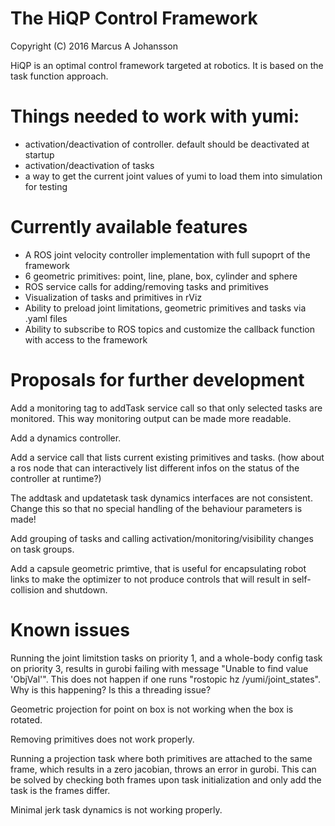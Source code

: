 # The HiQP Control Framework
Copyright (C) 2016 Marcus A Johansson

HiQP is an optimal control framework targeted at robotics. It is based on the task function approach.




# Things needed to work with yumi:
- activation/deactivation of controller. default should be deactivated at startup
- activation/deactivation of tasks
- a way to get the current joint values of yumi to load them into simulation for testing






# Currently available features
- A ROS joint velocity controller implementation with full supoprt of the framework
- 6 geometric primitives: point, line, plane, box, cylinder and sphere
- ROS service calls for adding/removing tasks and primitives
- Visualization of tasks and primitives in rViz
- Ability to preload joint limitations, geometric primitives and tasks via .yaml files
- Ability to subscribe to ROS topics and customize the callback function with access to the framework






# Proposals for further development
Add a monitoring tag to addTask service call so that only selected tasks are monitored. This way monitoring output can be made more readable.

Add a dynamics controller.

Add a service call that lists current existing primitives and tasks. (how about a ros node that can interactively list different infos on the status of the controller at runtime?)

The addtask and updatetask task dynamics interfaces are not consistent. Change this so that no special handling of the behaviour parameters is made!

Add grouping of tasks and calling activation/monitoring/visibility changes on task groups.

Add a capsule geometric primtive, that is useful for encapsulating robot links to make the optimizer to not produce controls that will result in self-collision and shutdown.







# Known issues
Running the joint limitstion tasks on priority 1, and a whole-body config task on priority 3, results in gurobi failing with message "Unable to find value 'ObjVal'". This does not happen if one runs "rostopic hz /yumi/joint_states". Why is this happening? Is this a threading issue?

Geometric projection for point on box is not working when the box is rotated.

Removing primitives does not work properly.

Running a projection task where both primitives are attached to the same frame, which results in a zero jacobian, throws an error in gurobi.
This can be solved by checking both frames upon task initialization and only add the task is the frames differ.

Minimal jerk task dynamics is not working properly.
